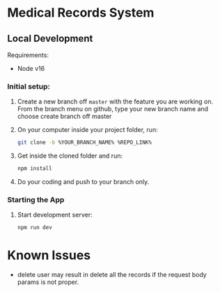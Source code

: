 # Medical Records System

## Local Development

Requirements:

- Node v16

### Initial setup:

1. Create a new branch off `master` with the feature you are working on. From the branch menu on github, type your new branch name and choose create branch off master

2. On your computer inside your project folder, run:

   ```bash
   git clone -b %YOUR_BRANCH_NAME% %REPO_LINK%
   ```

3. Get inside the cloned folder and run:

   ```bash
   npm install
   ```

4. Do your coding and push to your branch only.

### Starting the App

1. Start development server:
   ```bash
   npm run dev
   ```

# Known Issues

- delete user may result in delete all the records if the request body params is not proper.
